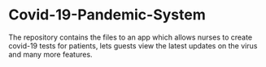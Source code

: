 # Covid-19-Pandemic-System
The repository contains the files to an app which allows nurses to create covid-19 tests for patients, lets guests view the latest updates on the virus and many more features.
